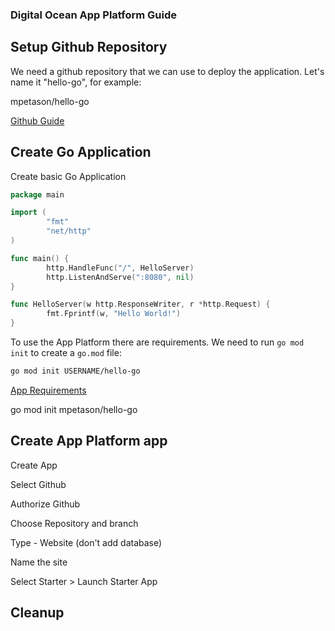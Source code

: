 ### Digital Ocean App Platform Guide

## Setup Github Repository

We need a github repository that we can use to deploy the application. Let's name it "hello-go", for example:

mpetason/hello-go

[Github Guide](https://www.digitalocean.com/community/tutorials/how-to-push-an-existing-project-to-github)

## Create Go Application

Create basic Go Application

```go
package main

import (
        "fmt"
        "net/http"
)

func main() {
        http.HandleFunc("/", HelloServer)
        http.ListenAndServe(":8080", nil)
}

func HelloServer(w http.ResponseWriter, r *http.Request) {
        fmt.Fprintf(w, "Hello World!")
}
```

To use the App Platform there are requirements. We need to run `go mod init` to create a `go.mod` file:

```bash
go mod init USERNAME/hello-go
```

[App Requirements](https://docs.digitalocean.com/products/app-platform/build-system/cloud-native-buildpacks/golang/)


go mod init mpetason/hello-go



## Create App Platform app

Create App 

Select Github

Authorize Github

Choose Repository and branch

Type - Website (don't add database)

Name the site

Select Starter > Launch Starter App

## Cleanup
